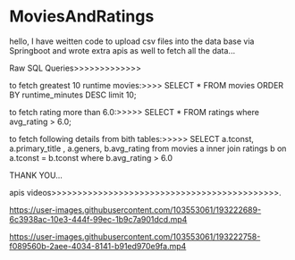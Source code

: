 # MoviesAndRatings

hello, I have weitten code to upload csv files into the data base via Springboot and wrote extra apis as well to fetch all the data...

Raw SQL Queries>>>>>>>>>>>>>

to fetch greatest 10 runtime movies:>>>> SELECT * FROM movies ORDER BY runtime_minutes DESC limit 10;

to fetch rating more than 6.0:>>>>> SELECT * FROM ratings where avg_rating > 6.0;

to fetch following details from bith tables:>>>>> SELECT a.tconst, a.primary_title , a.geners, b.avg_rating from movies a inner join ratings b on a.tconst = b.tconst where b.avg_rating > 6.0

THANK YOU...


apis videos>>>>>>>>>>>>>>>>>>>>>>>>>>>>>>>>>>>>>>>>>>>>.

https://user-images.githubusercontent.com/103553061/193222689-6c3938ac-10e3-444f-99ec-1b9c7a901dcd.mp4



https://user-images.githubusercontent.com/103553061/193222758-f089560b-2aee-4034-8141-b91ed970e9fa.mp4

